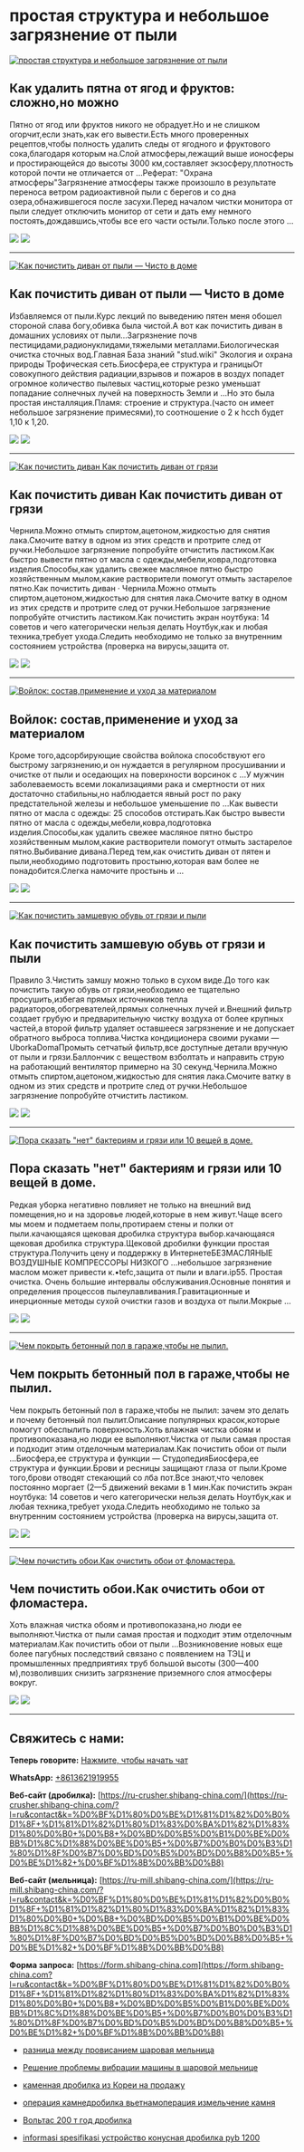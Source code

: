 # простая структура и небольшое загрязнение от пыли

<a href="https://swt.shibang-china.com/?l=ru&img&k=%D0%BF%D1%80%D0%BE%D1%81%D1%82%D0%B0%D1%8F+%D1%81%D1%82%D1%80%D1%83%D0%BA%D1%82%D1%83%D1%80%D0%B0+%D0%B8+%D0%BD%D0%B5%D0%B1%D0%BE%D0%BB%D1%8C%D1%88%D0%BE%D0%B5+%D0%B7%D0%B0%D0%B3%D1%80%D1%8F%D0%B7%D0%BD%D0%B5%D0%BD%D0%B8%D0%B5+%D0%BE%D1%82+%D0%BF%D1%8B%D0%BB%D0%B8" target="_blank">![простая структура и небольшое загрязнение от пыли](http://static.shibang-china.com/all-800x300/467.jpg)</a>

## Как удалить пятна от ягод и фруктов: сложно,но можно
Пятно от ягод или фруктов никого не обрадует.Но и не слишком огорчит,если знать,как его вывести.Есть много проверенных рецептов,чтобы полность удалить следы от ягодного и фруктового сока,благодаря которым на.Слой атмосферы,лежащий выше ионосферы и простирающейся до высоты 3000 км,составляет экзосферу,плотность которой почти не отличается от …Реферат: &quot;Охрана атмосферы&quot;Загрязнение атмосферы также произошло в результате переноса ветром радиоактивной пыли с берегов и со дна озера,обнажившегося после засухи.Перед началом чистки монитора от пыли следует отключить монитор от сети и дать ему немного постоять,дождавшись,чтобы все его части остыли.Только после этого …


<a href="https://whatsapp.shibangsoft.com/WhatsApp.php" target="_blank" title="WhatsApp">![](http://static.shibang-china.com/icon/whatsapp.png)</a> <a href="https://swt.shibang-china.com/?l=ru&icon&k=%D0%BF%D1%80%D0%BE%D1%81%D1%82%D0%B0%D1%8F+%D1%81%D1%82%D1%80%D1%83%D0%BA%D1%82%D1%83%D1%80%D0%B0+%D0%B8+%D0%BD%D0%B5%D0%B1%D0%BE%D0%BB%D1%8C%D1%88%D0%BE%D0%B5+%D0%B7%D0%B0%D0%B3%D1%80%D1%8F%D0%B7%D0%BD%D0%B5%D0%BD%D0%B8%D0%B5+%D0%BE%D1%82+%D0%BF%D1%8B%D0%BB%D0%B8" target="_blank">![](http://static.shibang-china.com/icon/chat-ru.png)</a>

---

<a href="https://swt.shibang-china.com/?l=ru&img&k=%D0%BF%D1%80%D0%BE%D1%81%D1%82%D0%B0%D1%8F+%D1%81%D1%82%D1%80%D1%83%D0%BA%D1%82%D1%83%D1%80%D0%B0+%D0%B8+%D0%BD%D0%B5%D0%B1%D0%BE%D0%BB%D1%8C%D1%88%D0%BE%D0%B5+%D0%B7%D0%B0%D0%B3%D1%80%D1%8F%D0%B7%D0%BD%D0%B5%D0%BD%D0%B8%D0%B5+%D0%BE%D1%82+%D0%BF%D1%8B%D0%BB%D0%B8" target="_blank">![Как почистить диван от пыли — Чисто в доме](http://static.shibang-china.com/all-800x300/220.jpg)</a>

## Как почистить диван от пыли — Чисто в доме
Избавляемся от пыли.Курс лекций по выведению пятен меня обошел стороной слава богу,обивка была чистой.А вот как почистить диван в домашних условиях от пыли…Загрязнение почв пестицидами,радионуклидами,тяжелыми металлами.Биологическая очистка сточных вод.Главная База знаний &quot;stud.wiki&quot; Экология и охрана природы Трофическая сеть.Биосфера,ее структура и границыОт совокупного действия радиации,взрывов и пожаров в воздух попадет огромное количество пылевых частиц,которые резко уменьшат попадание солнечных лучей на поверхность Земли и …Но это была простая инсталляция.Пламя: строение и структура.(часто он имеет небольшое загрязнение примесями),то соотношение o 2 к hcch будет 1,10 к 1,20.


<a href="https://whatsapp.shibangsoft.com/WhatsApp.php" target="_blank" title="WhatsApp">![](http://static.shibang-china.com/icon/whatsapp.png)</a> <a href="https://swt.shibang-china.com/?l=ru&icon&k=%D0%BF%D1%80%D0%BE%D1%81%D1%82%D0%B0%D1%8F+%D1%81%D1%82%D1%80%D1%83%D0%BA%D1%82%D1%83%D1%80%D0%B0+%D0%B8+%D0%BD%D0%B5%D0%B1%D0%BE%D0%BB%D1%8C%D1%88%D0%BE%D0%B5+%D0%B7%D0%B0%D0%B3%D1%80%D1%8F%D0%B7%D0%BD%D0%B5%D0%BD%D0%B8%D0%B5+%D0%BE%D1%82+%D0%BF%D1%8B%D0%BB%D0%B8" target="_blank">![](http://static.shibang-china.com/icon/chat-ru.png)</a>

---

<a href="https://swt.shibang-china.com/?l=ru&img&k=%D0%BF%D1%80%D0%BE%D1%81%D1%82%D0%B0%D1%8F+%D1%81%D1%82%D1%80%D1%83%D0%BA%D1%82%D1%83%D1%80%D0%B0+%D0%B8+%D0%BD%D0%B5%D0%B1%D0%BE%D0%BB%D1%8C%D1%88%D0%BE%D0%B5+%D0%B7%D0%B0%D0%B3%D1%80%D1%8F%D0%B7%D0%BD%D0%B5%D0%BD%D0%B8%D0%B5+%D0%BE%D1%82+%D0%BF%D1%8B%D0%BB%D0%B8" target="_blank">![Как почистить диван Как почистить диван от грязи](http://static.shibang-china.com/all-800x300/911.jpg)</a>

## Как почистить диван Как почистить диван от грязи
Чернила.Можно отмыть спиртом,ацетоном,жидкостью для снятия лака.Смочите ватку в одном из этих средств и протрите след от ручки.Небольшое загрязнение попробуйте отчистить ластиком.Как быстро вывести пятно от масла с одежды,мебели,ковра,подготовка изделия.Способы,как удалить свежее масляное пятно быстро хозяйственным мылом,какие растворители помогут отмыть застарелое пятно.Как почистить диван&nbsp;&#0183;&#32;Чернила.Можно отмыть спиртом,ацетоном,жидкостью для снятия лака.Смочите ватку в одном из этих средств и протрите след от ручки.Небольшое загрязнение попробуйте отчистить ластиком.Как почистить экран ноутбука: 14 советов и чего категорически нельзя делать Ноутбук,как и любая техника,требует ухода.Следить необходимо не только за внутренним состоянием устройства (проверка на вирусы,защита от.


<a href="https://whatsapp.shibangsoft.com/WhatsApp.php" target="_blank" title="WhatsApp">![](http://static.shibang-china.com/icon/whatsapp.png)</a> <a href="https://swt.shibang-china.com/?l=ru&icon&k=%D0%BF%D1%80%D0%BE%D1%81%D1%82%D0%B0%D1%8F+%D1%81%D1%82%D1%80%D1%83%D0%BA%D1%82%D1%83%D1%80%D0%B0+%D0%B8+%D0%BD%D0%B5%D0%B1%D0%BE%D0%BB%D1%8C%D1%88%D0%BE%D0%B5+%D0%B7%D0%B0%D0%B3%D1%80%D1%8F%D0%B7%D0%BD%D0%B5%D0%BD%D0%B8%D0%B5+%D0%BE%D1%82+%D0%BF%D1%8B%D0%BB%D0%B8" target="_blank">![](http://static.shibang-china.com/icon/chat-ru.png)</a>

---

<a href="https://swt.shibang-china.com/?l=ru&img&k=%D0%BF%D1%80%D0%BE%D1%81%D1%82%D0%B0%D1%8F+%D1%81%D1%82%D1%80%D1%83%D0%BA%D1%82%D1%83%D1%80%D0%B0+%D0%B8+%D0%BD%D0%B5%D0%B1%D0%BE%D0%BB%D1%8C%D1%88%D0%BE%D0%B5+%D0%B7%D0%B0%D0%B3%D1%80%D1%8F%D0%B7%D0%BD%D0%B5%D0%BD%D0%B8%D0%B5+%D0%BE%D1%82+%D0%BF%D1%8B%D0%BB%D0%B8" target="_blank">![Войлок: состав,применение и уход за материалом](http://static.shibang-china.com/all-800x300/448.jpg)</a>

## Войлок: состав,применение и уход за материалом
Кроме того,адсорбирующие свойства войлока способствуют его быстрому загрязнению,и он нуждается в регулярном просушивании и очистке от пыли и оседающих на поверхности ворсинок с …У мужчин заболеваемость всеми локализациями рака и смертности от них достаточно стабильны,но наблюдается явный рост по раку предстательной железы и небольшое уменьшение по …Как вывести пятно от масла с одежды: 25 способов отстирать.Как быстро вывести пятно от масла с одежды,мебели,ковра,подготовка изделия.Способы,как удалить свежее масляное пятно быстро хозяйственным мылом,какие растворители помогут отмыть застарелое пятно.Выбивание дивана.Перед тем,как очистить диван от пятен и пыли,необходимо подготовить простыню,которая вам более не понадобится.Слегка намочите простынь и …


<a href="https://whatsapp.shibangsoft.com/WhatsApp.php" target="_blank" title="WhatsApp">![](http://static.shibang-china.com/icon/whatsapp.png)</a> <a href="https://swt.shibang-china.com/?l=ru&icon&k=%D0%BF%D1%80%D0%BE%D1%81%D1%82%D0%B0%D1%8F+%D1%81%D1%82%D1%80%D1%83%D0%BA%D1%82%D1%83%D1%80%D0%B0+%D0%B8+%D0%BD%D0%B5%D0%B1%D0%BE%D0%BB%D1%8C%D1%88%D0%BE%D0%B5+%D0%B7%D0%B0%D0%B3%D1%80%D1%8F%D0%B7%D0%BD%D0%B5%D0%BD%D0%B8%D0%B5+%D0%BE%D1%82+%D0%BF%D1%8B%D0%BB%D0%B8" target="_blank">![](http://static.shibang-china.com/icon/chat-ru.png)</a>

---

<a href="https://swt.shibang-china.com/?l=ru&img&k=%D0%BF%D1%80%D0%BE%D1%81%D1%82%D0%B0%D1%8F+%D1%81%D1%82%D1%80%D1%83%D0%BA%D1%82%D1%83%D1%80%D0%B0+%D0%B8+%D0%BD%D0%B5%D0%B1%D0%BE%D0%BB%D1%8C%D1%88%D0%BE%D0%B5+%D0%B7%D0%B0%D0%B3%D1%80%D1%8F%D0%B7%D0%BD%D0%B5%D0%BD%D0%B8%D0%B5+%D0%BE%D1%82+%D0%BF%D1%8B%D0%BB%D0%B8" target="_blank">![Как почистить замшевую обувь от грязи и пыли](http://static.shibang-china.com/all-800x300/23.jpg)</a>

## Как почистить замшевую обувь от грязи и пыли
Правило 3.Чистить замшу можно только в сухом виде.До того как почистить такую обувь от грязи,необходимо ее тщательно просушить,избегая прямых источников тепла радиаторов,обогревателей,прямых солнечных лучей и.Внешний фильтр создает грубую и предварительную чистку воздуха от более крупных частей,а второй фильтр удаляет оставшееся загрязнение и не допускает обратного выброса топлива.Чистка кондиционера своими руками — UborkaDomaПромыть сетчатый фильтр,все доступные детали вручную от пыли и грязи.Баллончик с веществом взболтать и направить струю на работающий вентилятор примерно на 30 секунд.Чернила.Можно отмыть спиртом,ацетоном,жидкостью для снятия лака.Смочите ватку в одном из этих средств и протрите след от ручки.Небольшое загрязнение попробуйте отчистить ластиком.


<a href="https://whatsapp.shibangsoft.com/WhatsApp.php" target="_blank" title="WhatsApp">![](http://static.shibang-china.com/icon/whatsapp.png)</a> <a href="https://swt.shibang-china.com/?l=ru&icon&k=%D0%BF%D1%80%D0%BE%D1%81%D1%82%D0%B0%D1%8F+%D1%81%D1%82%D1%80%D1%83%D0%BA%D1%82%D1%83%D1%80%D0%B0+%D0%B8+%D0%BD%D0%B5%D0%B1%D0%BE%D0%BB%D1%8C%D1%88%D0%BE%D0%B5+%D0%B7%D0%B0%D0%B3%D1%80%D1%8F%D0%B7%D0%BD%D0%B5%D0%BD%D0%B8%D0%B5+%D0%BE%D1%82+%D0%BF%D1%8B%D0%BB%D0%B8" target="_blank">![](http://static.shibang-china.com/icon/chat-ru.png)</a>

---

<a href="https://swt.shibang-china.com/?l=ru&img&k=%D0%BF%D1%80%D0%BE%D1%81%D1%82%D0%B0%D1%8F+%D1%81%D1%82%D1%80%D1%83%D0%BA%D1%82%D1%83%D1%80%D0%B0+%D0%B8+%D0%BD%D0%B5%D0%B1%D0%BE%D0%BB%D1%8C%D1%88%D0%BE%D0%B5+%D0%B7%D0%B0%D0%B3%D1%80%D1%8F%D0%B7%D0%BD%D0%B5%D0%BD%D0%B8%D0%B5+%D0%BE%D1%82+%D0%BF%D1%8B%D0%BB%D0%B8" target="_blank">![Пора сказать &quot;нет&quot; бактериям и грязи или 10 вещей в доме.](http://static.shibang-china.com/all-800x300/440.jpg)</a>

## Пора сказать &quot;нет&quot; бактериям и грязи или 10 вещей в доме.
Редкая уборка негативно повлияет не только на внешний вид помещения,но и на здоровье людей,которые в нем живут.Чаще всего мы моем и подметаем полы,протираем стены и полки от пыли.качающаяся щековая дробилка структура выбор.качающаяся щековая дробилка структура.Щековой дробилки функции простая структура.Получить цену и поддержку в ИнтернетеБЕЗМАСЛЯНЫЕ ВОЗДУШНЫЕ КОМПРЕССОРЫ НИЗКОГО …небольшое загрязнение маслом может привести к.•tefc,защита от пыли и влаги.ip55. Простая очистка. Очень большие интервалы обслуживания.Основные понятия и определения процессов пылеулавливания.Гравитационные и инерционные методы сухой очистки газов и воздуха от пыли.Мокрые …


<a href="https://whatsapp.shibangsoft.com/WhatsApp.php" target="_blank" title="WhatsApp">![](http://static.shibang-china.com/icon/whatsapp.png)</a> <a href="https://swt.shibang-china.com/?l=ru&icon&k=%D0%BF%D1%80%D0%BE%D1%81%D1%82%D0%B0%D1%8F+%D1%81%D1%82%D1%80%D1%83%D0%BA%D1%82%D1%83%D1%80%D0%B0+%D0%B8+%D0%BD%D0%B5%D0%B1%D0%BE%D0%BB%D1%8C%D1%88%D0%BE%D0%B5+%D0%B7%D0%B0%D0%B3%D1%80%D1%8F%D0%B7%D0%BD%D0%B5%D0%BD%D0%B8%D0%B5+%D0%BE%D1%82+%D0%BF%D1%8B%D0%BB%D0%B8" target="_blank">![](http://static.shibang-china.com/icon/chat-ru.png)</a>

---

<a href="https://swt.shibang-china.com/?l=ru&img&k=%D0%BF%D1%80%D0%BE%D1%81%D1%82%D0%B0%D1%8F+%D1%81%D1%82%D1%80%D1%83%D0%BA%D1%82%D1%83%D1%80%D0%B0+%D0%B8+%D0%BD%D0%B5%D0%B1%D0%BE%D0%BB%D1%8C%D1%88%D0%BE%D0%B5+%D0%B7%D0%B0%D0%B3%D1%80%D1%8F%D0%B7%D0%BD%D0%B5%D0%BD%D0%B8%D0%B5+%D0%BE%D1%82+%D0%BF%D1%8B%D0%BB%D0%B8" target="_blank">![Чем покрыть бетонный пол в гараже,чтобы не пылил.](http://static.shibang-china.com/all-800x300/1352.jpg)</a>

## Чем покрыть бетонный пол в гараже,чтобы не пылил.
Чем покрыть бетонный пол в гараже,чтобы не пылил: зачем это делать и почему бетонный пол пылит.Описание популярных красок,которые помогут обеспылить поверхность.Хоть влажная чистка обоям и противопоказана,но люди ее выполняют.Чистка от пыли самая простая и подходит этим отделочным материалам.Как почистить обои от пыли …Биосфера,ее структура и функции — СтудопедияБиосфера,ее структура и функции.Брови и ресницы защищают глаза от пыли.Кроме того,брови отводят стекающий со лба пот.Все знают,что человек постоянно моргает (2—5 движений веками в 1 мин.Как почистить экран ноутбука: 14 советов и чего категорически нельзя делать Ноутбук,как и любая техника,требует ухода.Следить необходимо не только за внутренним состоянием устройства (проверка на вирусы,защита от.


<a href="https://whatsapp.shibangsoft.com/WhatsApp.php" target="_blank" title="WhatsApp">![](http://static.shibang-china.com/icon/whatsapp.png)</a> <a href="https://swt.shibang-china.com/?l=ru&icon&k=%D0%BF%D1%80%D0%BE%D1%81%D1%82%D0%B0%D1%8F+%D1%81%D1%82%D1%80%D1%83%D0%BA%D1%82%D1%83%D1%80%D0%B0+%D0%B8+%D0%BD%D0%B5%D0%B1%D0%BE%D0%BB%D1%8C%D1%88%D0%BE%D0%B5+%D0%B7%D0%B0%D0%B3%D1%80%D1%8F%D0%B7%D0%BD%D0%B5%D0%BD%D0%B8%D0%B5+%D0%BE%D1%82+%D0%BF%D1%8B%D0%BB%D0%B8" target="_blank">![](http://static.shibang-china.com/icon/chat-ru.png)</a>

---

<a href="https://swt.shibang-china.com/?l=ru&img&k=%D0%BF%D1%80%D0%BE%D1%81%D1%82%D0%B0%D1%8F+%D1%81%D1%82%D1%80%D1%83%D0%BA%D1%82%D1%83%D1%80%D0%B0+%D0%B8+%D0%BD%D0%B5%D0%B1%D0%BE%D0%BB%D1%8C%D1%88%D0%BE%D0%B5+%D0%B7%D0%B0%D0%B3%D1%80%D1%8F%D0%B7%D0%BD%D0%B5%D0%BD%D0%B8%D0%B5+%D0%BE%D1%82+%D0%BF%D1%8B%D0%BB%D0%B8" target="_blank">![Чем почистить обои.Как очистить обои от фломастера.](http://static.shibang-china.com/all-800x300/1131.jpg)</a>

## Чем почистить обои.Как очистить обои от фломастера.
Хоть влажная чистка обоям и противопоказана,но люди ее выполняют.Чистка от пыли самая простая и подходит этим отделочным материалам.Как почистить обои от пыли …Возникновение новых еще более пагубных последствий связано с появлением на ТЭЦ и промышленных предприятиях труб большой высоты (300—400 м),позволивших снизить загрязнение приземного слоя атмосферы вокруг.

<a href="https://whatsapp.shibangsoft.com/WhatsApp.php" target="_blank" title="WhatsApp">![](http://static.shibang-china.com/icon/whatsapp.png)</a> <a href="https://swt.shibang-china.com/?l=ru&icon&k=%D0%BF%D1%80%D0%BE%D1%81%D1%82%D0%B0%D1%8F+%D1%81%D1%82%D1%80%D1%83%D0%BA%D1%82%D1%83%D1%80%D0%B0+%D0%B8+%D0%BD%D0%B5%D0%B1%D0%BE%D0%BB%D1%8C%D1%88%D0%BE%D0%B5+%D0%B7%D0%B0%D0%B3%D1%80%D1%8F%D0%B7%D0%BD%D0%B5%D0%BD%D0%B8%D0%B5+%D0%BE%D1%82+%D0%BF%D1%8B%D0%BB%D0%B8" target="_blank">![](http://static.shibang-china.com/icon/chat-ru.png)</a>

---
## Свяжитесь с нами:

**Теперь говорите:** [Нажмите, чтобы начать чат](https://swt.shibang-china.com?l=ru&contact&k=%D0%BF%D1%80%D0%BE%D1%81%D1%82%D0%B0%D1%8F+%D1%81%D1%82%D1%80%D1%83%D0%BA%D1%82%D1%83%D1%80%D0%B0+%D0%B8+%D0%BD%D0%B5%D0%B1%D0%BE%D0%BB%D1%8C%D1%88%D0%BE%D0%B5+%D0%B7%D0%B0%D0%B3%D1%80%D1%8F%D0%B7%D0%BD%D0%B5%D0%BD%D0%B8%D0%B5+%D0%BE%D1%82+%D0%BF%D1%8B%D0%BB%D0%B8)

**WhatsApp:**  [+8613621919955](https://whatsapp.shibangsoft.com/WhatsApp.php)

**Веб-сайт (дробилка):** [https://ru-crusher.shibang-china.com/](https://ru-crusher.shibang-china.com/?l=ru&contact&k=%D0%BF%D1%80%D0%BE%D1%81%D1%82%D0%B0%D1%8F+%D1%81%D1%82%D1%80%D1%83%D0%BA%D1%82%D1%83%D1%80%D0%B0+%D0%B8+%D0%BD%D0%B5%D0%B1%D0%BE%D0%BB%D1%8C%D1%88%D0%BE%D0%B5+%D0%B7%D0%B0%D0%B3%D1%80%D1%8F%D0%B7%D0%BD%D0%B5%D0%BD%D0%B8%D0%B5+%D0%BE%D1%82+%D0%BF%D1%8B%D0%BB%D0%B8)

**Веб-сайт (мельница):** [https://ru-mill.shibang-china.com/](https://ru-mill.shibang-china.com/?l=ru&contact&k=%D0%BF%D1%80%D0%BE%D1%81%D1%82%D0%B0%D1%8F+%D1%81%D1%82%D1%80%D1%83%D0%BA%D1%82%D1%83%D1%80%D0%B0+%D0%B8+%D0%BD%D0%B5%D0%B1%D0%BE%D0%BB%D1%8C%D1%88%D0%BE%D0%B5+%D0%B7%D0%B0%D0%B3%D1%80%D1%8F%D0%B7%D0%BD%D0%B5%D0%BD%D0%B8%D0%B5+%D0%BE%D1%82+%D0%BF%D1%8B%D0%BB%D0%B8)

**Форма запроса:** [https://form.shibang-china.com](https://form.shibang-china.com?l=ru&contact&k=%D0%BF%D1%80%D0%BE%D1%81%D1%82%D0%B0%D1%8F+%D1%81%D1%82%D1%80%D1%83%D0%BA%D1%82%D1%83%D1%80%D0%B0+%D0%B8+%D0%BD%D0%B5%D0%B1%D0%BE%D0%BB%D1%8C%D1%88%D0%BE%D0%B5+%D0%B7%D0%B0%D0%B3%D1%80%D1%8F%D0%B7%D0%BD%D0%B5%D0%BD%D0%B8%D0%B5+%D0%BE%D1%82+%D0%BF%D1%8B%D0%BB%D0%B8)

* [разница между провисанием шаровая мельница](../123/%D1%80%D0%B0%D0%B7%D0%BD%D0%B8%D1%86%D0%B0%20%D0%BC%D0%B5%D0%B6%D0%B4%D1%83%20%D0%BF%D1%80%D0%BE%D0%B2%D0%B8%D1%81%D0%B0%D0%BD%D0%B8%D0%B5%D0%BC%20%D1%88%D0%B0%D1%80%D0%BE%D0%B2%D0%B0%D1%8F%20%D0%BC%D0%B5%D0%BB%D1%8C%D0%BD%D0%B8%D1%86%D0%B0.md)

* [Решение проблемы вибрации машины в шаровой мельнице](../121/%D0%A0%D0%B5%D1%88%D0%B5%D0%BD%D0%B8%D0%B5%20%D0%BF%D1%80%D0%BE%D0%B1%D0%BB%D0%B5%D0%BC%D1%8B%20%D0%B2%D0%B8%D0%B1%D1%80%D0%B0%D1%86%D0%B8%D0%B8%20%D0%BC%D0%B0%D1%88%D0%B8%D0%BD%D1%8B%20%D0%B2%20%D1%88%D0%B0%D1%80%D0%BE%D0%B2%D0%BE%D0%B9%20%D0%BC%D0%B5%D0%BB%D1%8C%D0%BD%D0%B8%D1%86%D0%B5.md)

* [каменная дробилка из Кореи на продажу](../121/%D0%BA%D0%B0%D0%BC%D0%B5%D0%BD%D0%BD%D0%B0%D1%8F%20%D0%B4%D1%80%D0%BE%D0%B1%D0%B8%D0%BB%D0%BA%D0%B0%20%D0%B8%D0%B7%20%D0%9A%D0%BE%D1%80%D0%B5%D0%B8%20%D0%BD%D0%B0%20%D0%BF%D1%80%D0%BE%D0%B4%D0%B0%D0%B6%D1%83.md)

* [операция камнедробилка вьетнамоперация измельчение камня](../124/%D0%BE%D0%BF%D0%B5%D1%80%D0%B0%D1%86%D0%B8%D1%8F%20%D0%BA%D0%B0%D0%BC%D0%BD%D0%B5%D0%B4%D1%80%D0%BE%D0%B1%D0%B8%D0%BB%D0%BA%D0%B0%20%D0%B2%D1%8C%D0%B5%D1%82%D0%BD%D0%B0%D0%BC%D0%BE%D0%BF%D0%B5%D1%80%D0%B0%D1%86%D0%B8%D1%8F%20%D0%B8%D0%B7%D0%BC%D0%B5%D0%BB%D1%8C%D1%87%D0%B5%D0%BD%D0%B8%D0%B5%20%D0%BA%D0%B0%D0%BC%D0%BD%D1%8F.md)

* [Вольтас 200 т  год дробилка](../122/%D0%92%D0%BE%D0%BB%D1%8C%D1%82%D0%B0%D1%81%20200%20%D1%82%20%20%D0%B3%D0%BE%D0%B4%20%D0%B4%D1%80%D0%BE%D0%B1%D0%B8%D0%BB%D0%BA%D0%B0.md)

* [informasi spesifikasi устройство конусная дробилка pyb 1200](../125/informasi%20spesifikasi%20%D1%83%D1%81%D1%82%D1%80%D0%BE%D0%B9%D1%81%D1%82%D0%B2%D0%BE%20%D0%BA%D0%BE%D0%BD%D1%83%D1%81%D0%BD%D0%B0%D1%8F%20%D0%B4%D1%80%D0%BE%D0%B1%D0%B8%D0%BB%D0%BA%D0%B0%20pyb%201200.md)